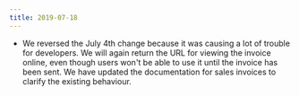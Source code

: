 ```yaml
---
title: 2019-07-18
---
```

* We reversed the July 4th change because it was causing a lot of trouble for developers. We will again return the URL for viewing the invoice online, even though users won't be able to use it until the invoice has been sent. We have updated the documentation for sales invoices to clarify the existing behaviour.
